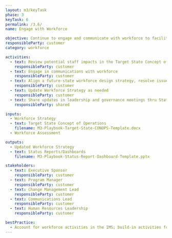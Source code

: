 ```yaml
---
layout: m3/keyTask
phase: 3
keyTask: 6
permalink: /3.6/
name: Engage with Workforce

objective: Continue to engage and communicate with workforce to facilitate a productive shared services migration.
responsibleParty: customer
category: workforce

activities:
  - text: Review potential staff impacts in the Target State Concept of Operations & Workforce Assessment
    responsibleParty: customer
  - text: Engage in communications with workforce
    responsibleParty: customer
  - text: Align a future-state workforce design strategy, resolve issues, document outcomes / next steps
    responsibleParty: customer
  - text: Update Workforce Strategy as needed
    responsibleParty: customer
  - text: Share updates in leadership and governance meetings thru Status Reports/Dashboards
    responsibleParty: shared

inputs:
  - Workforce Strategy
  - text: Target State Concept of Operations
    filename: M3-Playbook-Target-State-CONOPS-Template.docx
  - Workforce Assessment

outputs:
  - Updated Workforce Strategy
  - text: Status Reports/Dashboards
    filename: M3-Playbook-Status-Report-Dashboard-Template.pptx

stakeholders:
  - text: Executive Sponsor
    responsibleParty: customer
  - text: Program Manager
    responsibleParty: customer
  - text: Change Management Lead
    responsibleParty: customer
  - text: Communications Lead
    responsibleParty: customer
  - text: Human Resources Leadership
    responsibleParty: customer

bestPractice:
  - Account for workforce activities in the IMS; build-in activities for change management (e.g., communications, training)
---
```

